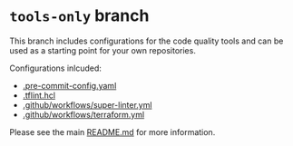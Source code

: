 # `tools-only` branch

This branch includes configurations for the code quality tools and can be used as a starting point for your own repositories.

Configurations inlcuded:

- [.pre-commit-config.yaml](https://github.com/ksatirli/code-quality-for-terraform/blob/unlinted/.pre-commit-config.yaml)
- [.tflint.hcl](https://github.com/ksatirli/code-quality-for-terraform/blob/unlinted/.tflint.hcl)
- [.github/workflows/super-linter.yml](https://github.com/ksatirli/code-quality-for-terraform/blob/tools-only/.github/workflows/super-linter.yml)
- [.github/workflows/terraform.yml](https://github.com/ksatirli/code-quality-for-terraform/blob/tools-only/.github/workflows/terraform.yml)

Please see the main [README.md](https://github.com/ksatirli/code-quality-for-terraform/blob/main/README.md) for more information.
